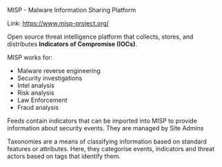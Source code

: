 MISP - Malware Information Sharing Platform

Link: https://www.misp-project.org/

Open source threat intelligence platform that collects, stores, and distributes **Indicators of Compromise (IOCs)**.

MISP works for:
- Malware reverse engineering
- Security investigations
- Intel analysis
- Risk analysis
- Law Enforcement
- Fraud analysis

Feeds contain indicators that can be imported into MISP to provide information about security events. They are managed by Site Admins

Taxonomies are a means of classifying information based on standard features or attributes. Here, they categorise events, indicators and threat actors based on tags that identify them.
